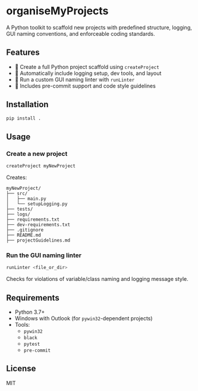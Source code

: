 # organiseMyProjects

A Python toolkit to scaffold new projects with predefined structure, logging, GUI naming conventions, and enforceable coding standards.

## Features

- 📁 Create a full Python project scaffold using `createProject`
- 🧪 Automatically include logging setup, dev tools, and layout
- 🧼 Run a custom GUI naming linter with `runLinter`
- 🧰 Includes pre-commit support and code style guidelines

## Installation

```bash
pip install .
```

## Usage

### Create a new project
```bash
createProject myNewProject
```

Creates:
```
myNewProject/
├── src/
│   ├── main.py
│   └── setupLogging.py
├── tests/
├── logs/
├── requirements.txt
├── dev-requirements.txt
├── .gitignore
├── README.md
├── projectGuidelines.md
```

### Run the GUI naming linter
```bash
runLinter <file_or_dir>
```

Checks for violations of variable/class naming and logging message style.

## Requirements

- Python 3.7+
- Windows with Outlook (for `pywin32`-dependent projects)
- Tools:
  - `pywin32`
  - `black`
  - `pytest`
  - `pre-commit`

## License

MIT
